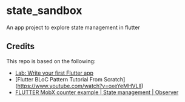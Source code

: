 # state_sandbox

An app project to explore state management in flutter

## Credits

This repo is based on the following:

- [Lab: Write your first Flutter app](https://flutter.dev/docs/get-started/codelab)
- [Flutter BLoC Pattern Tutorial From Scratch] (https://www.youtube.com/watch?v=oxeYeMHVLII)
- [FLUTTER MobX counter example | State management | Observer](https://www.youtube.com/watch?v=rhFLRvFE_qo)
